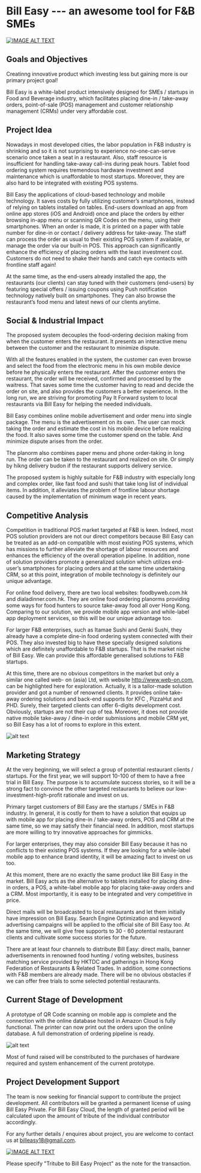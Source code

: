 # Bill Easy --- an awesome tool for F&B SMEs

[![IMAGE ALT TEXT](http://img.youtube.com/vi/YvzdNbAkFgY/0.jpg)](https://youtu.be/YvzdNbAkFgY "Video demo")

## Goals and Objectives

Creatinng innovative product which investing less but gaining more is our primary project goal!  
 
Bill Easy is a white-label product intensively designed for SMEs / startups in Food and Beverage industry, which facilitates placing dine-in / take-away orders, point-of-sale (POS) management and customer relationship management (CRMs) under very affordable cost.  

## Project Idea

Nowadays in most developed cities, the labor population in F&B industry is shrinking and so it is not surprising to experience no-one-can-serve scenario once taken a seat in a restaurant. Also, staff resource is insufficient for handling take-away call-ins during peak hours. Tablet food ordering system requires tremendous hardware investment and maintenance which is unaffordable to most startups. Moreover, they are also hard to be integrated with existing POS systems.

Bill Easy the applications of cloud-based technology and mobile technology. It saves costs by fully utilizing customer’s smartphones, instead of relying on tablets installed on tables. End-users download an app from online app stores (iOS and Android) once and place the orders by either browsing in-app menu or scanning QR Codes on the menu, using their smartphones. When an order is made, it is printed on a paper with table number for dine-in or contact / delivery address for take-away. The staff can process the order as usual to their existing POS system if available, or manage the order via our built-in POS. This approach can significantly enhance the efficiency of placing orders with the least investment cost. Customers do not need to shake their hands and catch eye contacts with frontline staff again! 

At the same time, as the end-users already installed the app, the restaurants (our clients) can stay tuned with their customers (end-users) by featuring special offers / issuing coupons using Push notification technology natively built on smartphones. They can also browse the restaurant’s food menu and latest news of our clients anytime. 

## Social & Industrial Impact

The proposed system decouples the food-ordering decision making from when the customer enters the restaurant. It presents an interactive menu between the customer and the restaurant to minimize dispute.

With all the features enabled in the system, the customer can even browse and select the food from the electronic menu in his own mobile device before he physically enters the restaurant. After the customer enters the restaurant, the order will be received, confirmed and processed by the waitress. That saves some time the customer having to read and decide the order on site, and also provides the customers a better experience. In the long run, we are striving for promoting Pay It Forward system to local restaurants via Bill Easy for helping the needed individuals.

Bill Easy combines online mobile advertisement and order menu into single package. The menu is the advertisement on its own. The user can mock taking the order and estimate the cost in his mobile device before realizing the food. It also saves some time the customer spend on the table. And minimize dispute arises from the order.

The planorm also combines paper menu and phone order-taking in long run. The order can be taken to the restaurant and realized on site. Or simply by hikng delivery budon if the restaurant supports delivery service.

The proposed system is highly suitable for F&B industry with especially long and complex order, like fast food and sushi that take long list of individual items. In addition, it alleviates the problem of frontline labour shortage caused by the implementation of minimum wage in recent years.

## Competitive Analysis

Competition in traditional POS market targeted at F&B is keen. Indeed, most POS solution providers are not our direct competitors because Bill Easy can be treated as an add-on compatible with most existing POS systems, which has missions to further alleviate the shortage of labour resources and enhances the efficiency of the overall operation pipeline. In addition, none of solution providers promote a generalized solution which utilizes end-user’s smartphones for placing orders and at the same time undertaking CRM, so at this point, integration of mobile technology is definitely our unique advantage.

For online food delivery, there are two local websites: foodbyweb.com.hk and dialadinner.com.hk. They are online food ordering planorms providing some ways for food hunters to source take-away food all over Hong Kong. Comparing to our solution, we provide mobile app version and while-label app deployment services, so this will be our unique advantage too. 
 
For larger F&B enterprises, such as Itamae Sushi and Genki Sushi, they already have a complete dine-in food ordering system connected with their POS. They also invested big to have these specially designed solutions which are definitely unaffordable to F&B startups. That is the market niche of Bill Easy. We can provide this affordable generalised solutions to F&B startups. 

At this time, there are no obvious competitors in the market but only a similar one called web- on (asia) Ltd, with website http://www.web-on.com, can be highlighted here for exploration. Actually, it is a tailor-made solution provider and got a number of renowned clients. It provides online take-away ordering solutions and back-end supports for KFC , PizzaHut and PHD. Surely, their targeted clients can offer 6-digits development cost. Obviously, startups are not their cup of tea. Moreover, it does not provide native mobile take-away / dine-in order submissions and mobile CRM yet, so Bill Easy has a lot of rooms to explore in this extent.

![alt text](https://github.com/qbill-system/BillEasy/blob/master/images/swot.png "Prototype ready")

## Marketing Strategy

At the very beginning, we will select a group of potential restaurant clients / startups. For the first year, we will support 10-100 of them to have a free trial in Bill Easy. The purpose is to accumulate success stories, so it will be a strong fact to convince the other targeted restaurants to believe our low-investment-high-profit rationale and invest on us. 

Primary target customers of Bill Easy are the startups / SMEs in F&B industry. In general, it is costly for them to have a solution that equips up with mobile app for placing dine-in / take-away orders, POS and CRM at the same time, so we may satisfy their financial need. In addition, most startups are more willing to try innovative approaches for gimmicks. 
 
For larger enterprises, they may also consider Bill Easy because it has no conflicts to their existing POS systems. If they are looking for a while-label mobile app to enhance brand identity, it will be amazing fact to invest on us too.

At this moment, there are no exactly the same product like Bill Easy in the market. Bill Easy acts as the alternative to tablets installed for placing dine-in orders, a POS, a white-label mobile app for placing take-away orders and a CRM. Most importantly, it is easy to be integrated and very competitive in price. 

Direct mails will be broadcasted to local restaurants and let them initially have impression on Bill Easy. Search Engine Optimization and keyword advertising campaigns will be applied to the official site of Bill Easy too. At the same time, we will give free supports to 30 - 60 potential restaurant clients and cultivate some success stories for the future.

There are at least four channels to distribute Bill Easy: direct mails, banner advertisements in renowned food hunting / voting websites, business matching service provided by HKTDC and gatherings in Hong Kong Federation of Restaurants & Related Trades. In addition, some connections with F&B members are already made. There will be no obvious obstacles if we can offer free trials to some selected potential restaurants. 

## Current Stage of Development 

A prototype of QR Code scanning on mobile app is complete and the connection with the online database hosted in Amazon Cloud is fully functional. The printer can now print out the orders upon the online database. A full demonstration of ordering pipeline is ready.

![alt text](https://github.com/qbill-system/BillEasy/blob/master/images/snap.png "Prototype ready")

Most of fund raised will be constributed to the purchases of hardware required and system enhancement of the current prototype. 

## Project Development Support

The team is now seeking for financial support to contribute the project development. All contributors will be granted a permanent license of using Bill Easy Private. For Bill Easy Cloud, the length of granted period will be calculated upon the amount of tribute of the individual contributor accordingly. 

For any further details / enquires about project, you are welcome to contact us at billeasy18@gmail.com.

[![IMAGE ALT TEXT](https://www.paypalobjects.com/webstatic/en_US/i/buttons/PP_logo_h_150x38.png)](https://www.paypal.me/billeasy "Contribute")

Please specify "Tritube to Bill Easy Project" as the note for the transaction.

